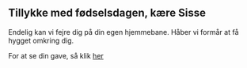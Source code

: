 ## Tillykke med fødselsdagen, kære Sisse

Endelig kan vi fejre dig på din egen hjemmebane. Håber vi formår at få hygget omkring dig.

For at se din gave, så klik [her](./Doc3.pdf)


